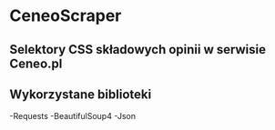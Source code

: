 # CeneoScraper
## Selektory CSS składowych opinii w serwisie Ceneo.pl

## Wykorzystane biblioteki 
-Requests
-BeautifulSoup4
-Json